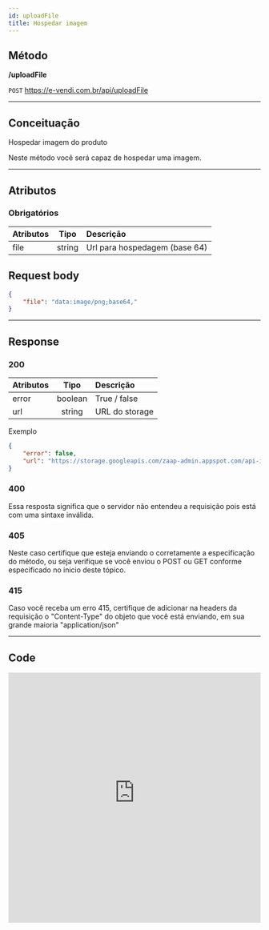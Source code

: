 ```yaml
---
id: uploadFile
title: Hospedar imagem
---
```


## Método

**/uploadFile**

`POST` https://e-vendi.com.br/api/uploadFile

---

## Conceituação 

Hospedar imagem do produto

Neste método você será capaz de hospedar uma imagem.

---

## Atributos

### Obrigatórios

| Atributos | Tipo | Descrição |
| :-- | :-: | :-- |
| file | string | Url para hospedagem (base 64)|

## Request body

```json
{
	"file": "data:image/png;base64,"
}
```

---

## Response

### 200

| Atributos | Tipo | Descrição |
| :-- | :-: | :-- |
| error | boolean | True / false |
| url | string | URL do storage | 

Exemplo

```json
{
    "error": false,
    "url": "https://storage.googleapis.com/zaap-admin.appspot.com/api-images/D9HE92TYRUALINFC0JMLYO9HQDPUUH5Y.png"
}
```
### 400 

Essa resposta significa que o servidor não entendeu a requisição pois está com uma sintaxe inválida.

### 405

Neste caso certifique que esteja enviando o corretamente a especificação do método, ou seja verifique se você enviou o POST ou GET conforme especificado no inicio deste tópico.

### 415

Caso você receba um erro 415, certifique de adicionar na headers da requisição o "Content-Type" do objeto que você está enviando, em sua grande maioria "application/json"

---

## Code

<iframe src="https://raw.githubusercontent.com/e-vendi/e-vendi-docs/main/json-examples/uploadFile.json" frameborder="0" scrolling="no" width="100%" height="500px" seamless></iframe>
